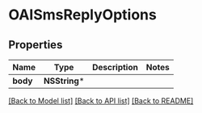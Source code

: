# OAISmsReplyOptions

## Properties
Name | Type | Description | Notes
------------ | ------------- | ------------- | -------------
**body** | **NSString*** |  | 

[[Back to Model list]](../README#documentation-for-models) [[Back to API list]](../README#documentation-for-api-endpoints) [[Back to README]](../README)


